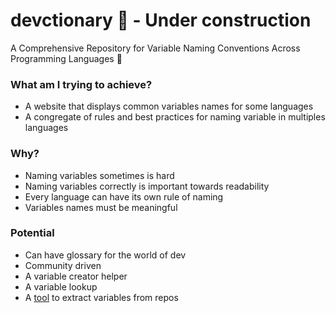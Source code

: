 # devctionary 🚧 - Under construction
A Comprehensive Repository for Variable Naming Conventions Across Programming Languages 🚧

### What am I trying to achieve?
- A website that displays common variables names for some languages
- A congregate of rules and best practices for naming variable in multiples languages

### Why?
- Naming variables sometimes is hard
- Naming variables correctly is important towards readability
- Every language can have its own rule of naming
- Variables names must be meaningful

### Potential
- Can have glossary for the world of dev
- Community driven
- A variable creator helper
- A variable lookup
- A [tool](extraction_tool.md) to extract variables from repos
